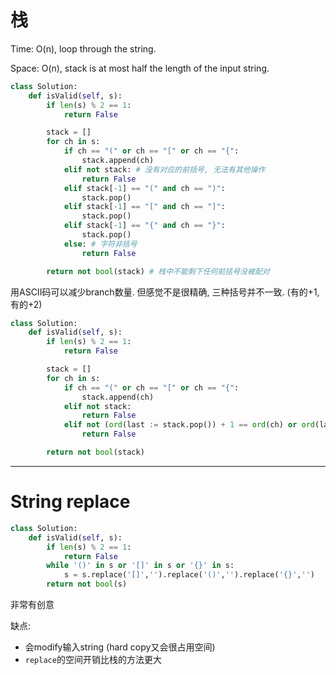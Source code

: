 # 栈

Time: O(n), loop through the string.

Space: O(n), stack is at most half the length of the input string.

```python
class Solution:
    def isValid(self, s):
        if len(s) % 2 == 1:
            return False

        stack = []
        for ch in s:
            if ch == "(" or ch == "[" or ch == "{":
                stack.append(ch)
            elif not stack: # 没有对应的前括号, 无法有其他操作
                return False
            elif stack[-1] == "(" and ch == ")":
                stack.pop()
            elif stack[-1] == "[" and ch == "]":
                stack.pop()
            elif stack[-1] == "{" and ch == "}":
                stack.pop()
            else: # 字符非括号
                return False

        return not bool(stack) # 栈中不能剩下任何前括号没被配对
```

用ASCII码可以减少branch数量. 但感觉不是很精确, 三种括号并不一致. (有的+1, 有的+2)

```python
class Solution:
    def isValid(self, s):
        if len(s) % 2 == 1:
            return False

        stack = []
        for ch in s:
            if ch == "(" or ch == "[" or ch == "{":
                stack.append(ch)
            elif not stack:
                return False
            elif not (ord(last := stack.pop()) + 1 == ord(ch) or ord(last) + 2 == ord(ch)):
                return False

        return not bool(stack)
```

---

# String replace

```python
class Solution:
    def isValid(self, s):	
    	if len(s) % 2 == 1:
            return False
        while '()' in s or '[]' in s or '{}' in s:
            s = s.replace('[]','').replace('()','').replace('{}','')
        return not bool(s)
```

非常有创意

缺点:

-   会modify输入string (hard copy又会很占用空间)
-   `replace`的空间开销比栈的方法更大

